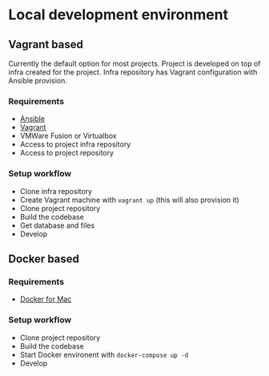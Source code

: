 # Local development environment

## Vagrant based

Currently the default option for most projects. Project is developed on top of infra created for the project. Infra repository has Vagrant configuration with Ansible provision.

### Requirements

- [Ansible](docs/ansible.md)
- [Vagrant](docs/vagrant.md)
- VMWare Fusion or Virtualbox
- Access to project infra repository
- Access to project repository

### Setup workflow

- Clone infra repository
- Create Vagrant machine with `vagrant up` (this will also provision it)
- Clone project repository
- Build the codebase
- Get database and files
- Develop

## Docker based

### Requirements

- [Docker for Mac](docs/docker_for_mac.md)

### Setup workflow

- Clone project repository
- Build the codebase
- Start Docker environent with `docker-compose up -d`
- Develop

